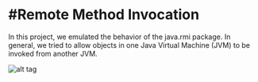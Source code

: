 #Remote Method Invocation
===========
In this project, we emulated the behavior of the java.rmi package. In general, we tried to allow objects in one Java Virtual Machine (JVM) to be invoked from another JVM.

![alt tag](http://url/to/img.png)
